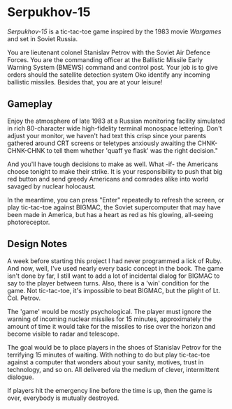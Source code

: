 Serpukhov-15
============

*Serpukhov-15* is a tic-tac-toe game inspired by the 1983 movie *Wargames* and set in Soviet Russia.

You are lieutenant colonel Stanislav Petrov with the Soviet Air Defence Forces. You are the commanding officer at the Ballistic Missile Early Warning System (BMEWS) command and control post.
Your job is to give orders should the satellite detection system Oko identify any incoming ballistic missiles.
Besides that, you are at your leisure! 

Gameplay
--------
Enjoy the atmosphere of late 1983 at a Russian monitoring facility simulated in rich 80-character wide high-fidelity terminal monospace lettering. Don't adjust your monitor, we haven't had text this crisp since your parents gathered around CRT screens or teletypes anxiously awaiting the CHNK-CHNK-CHNK to tell them whether 'quaff ye flask' was the right decision."

And you'll have tough decisions to make as well. What -if- the Americans choose tonight to make their strike. It is your responsibility to push that big red button and send greedy Americans and comrades alike into world savaged by nuclear holocaust. 

In the meantime, you can press "Enter" repeatedly to refresh the screen, or play tic-tac-toe against BIGMAC, the Soviet supercomputer that may have been made in America, but has a heart as red as his glowing, all-seeing photoreceptor.

Design Notes
------------
A week before starting this project I had never programmed a lick of Ruby. And now, well, I've used nearly every basic concept in the book. The game isn't done by far, I still want to add a lot of incidental dialog for BIGMAC to say to the player between turns. Also, there is a 'win' condition for the game. Not tic-tac-toe, it's impossible to beat BIGMAC, but the plight of Lt. Col. Petrov. 

The 'game' would be mostly psychological. The player must ignore the warning of incoming nuclear missiles for 15 minutes, approximately the amount of time it would take for the missiles to rise over the horizon and become visible to radar and telescope.

The goal would be to place players in the shoes of Stanislav Petrov for the terrifying 15 minutes of waiting. With nothing to do but play tic-tac-toe against a computer that wonders about your sanity, motives, trust in technology, and so on. All delivered via the medium of clever, intermittent dialogue.

If players hit the emergency line before the time is up, then the game is over, everybody is mutually destroyed.
   